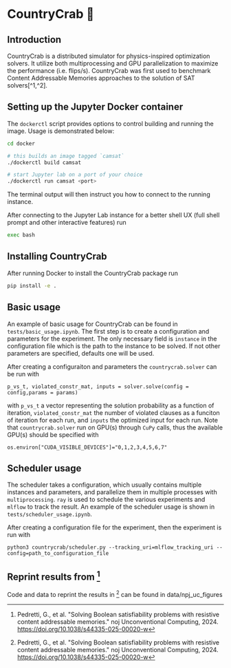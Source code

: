 # CountryCrab 🦀 
## Introduction
CountryCrab is a distributed simulator for physics-inspired optimization solvers. 
It utilize both multiprocessing and GPU parallelization to maximize the performance (i.e. flips/s).
CountryCrab was first used to benchmark Content Addressable Memories approaches to the solution of SAT solvers[^1,^2].

## Setting up the Jupyter Docker container

The `dockerctl` script provides options to control building and running the image.
Usage is demonstrated below:

```sh
cd docker

# this builds an image tagged `camsat`
./dockerctl build camsat

# start Jupyter lab on a port of your choice
./dockerctl run camsat <port>
```

The terminal output will then instruct you how to connect to the running instance.

After connecting to the Jupyter Lab instance for a better shell UX (full shell prompt and other interactive features) run
```sh
exec bash
```
## Installing CountryCrab

After running Docker to install the CountryCrab package run
```sh
pip install -e .
```
## Basic usage
An example of basic usage for CountryCrab can be found in `tests/basic_usage.ipynb`.
The first step is to create a configuration and parameters for the experiment.
The only necessary field is `instance` in the configuration file which is the path to the instance to be solved.
If not other parameters are specified, defaults one will be used.

After creating a configuraiton and parameters the `countrycrab.solver` can be run with
```
p_vs_t, violated_constr_mat, inputs = solver.solve(config = config,params = params)
```
with `p_vs_t` a vector representing the solution probability as a function of iteration, 
`violated_constr_mat` the number of violated clauses as a funciton of iteration for each run,
and `inputs` the optimized input for each run.
Note that `countrycrab.solver` run on GPU(s) through `CuPy` calls, thus the available GPU(s) should be specified with
```
os.environ["CUDA_VISIBLE_DEVICES"]="0,1,2,3,4,5,6,7"
```

## Scheduler usage
The scheduler takes a configuration, which usually contains multiple instances and parameters, and parallelize them in multiple processes with `multiprocessing`.
`ray` is used to schedule the various experiments and `mlflow` to track the result.
An example of the scheduler usage is shown in `tests/scheduler_usage.ipynb`.

After creating a configuration file for the experiment, then the experiment is run with
```
python3 countrycrab/scheduler.py --tracking_uri=mlflow_tracking_uri --config=path_to_configuration_file
```

## Reprint results from [^2]
Code and data to reprint the results in [^2] can be found in data/npj_uc_figures

[^1]: Pedretti, G., et al. "Zeroth and higher-order logic with content addressable memories." 2023 International Electron Devices Meeting (IEDM). IEEE, 2023. https://doi.org/10.1109/IEDM45741.2023.10413853
[^2]: Pedretti, G., et al. "Solving Boolean satisfiability problems with resistive content addressable memories." noj Unconventional Computing, 2024. https://doi.org/10.1038/s44335-025-00020-w
